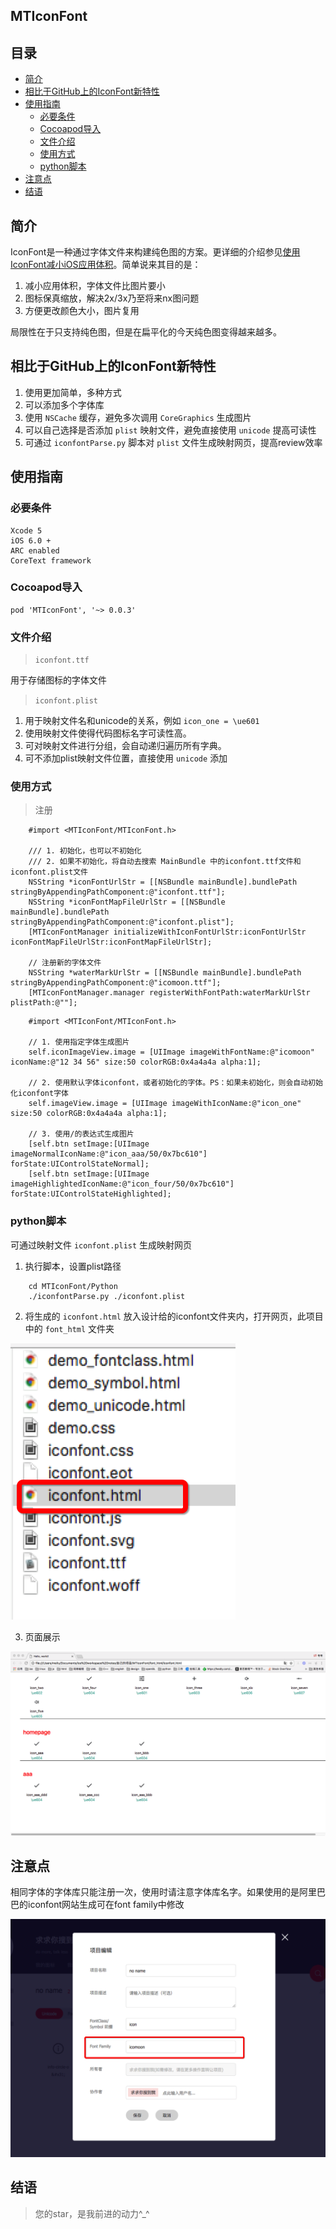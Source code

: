 MTIconFont
-------
## 目录
* [简介](#简介)
* [相比于GitHub上的IconFont新特性](#相比于GitHub上的IconFont新特性)
* [使用指南](#使用指南)
  * [必要条件](#必要条件)
  * [Cocoapod导入](#Cocoapod导入)
  * [文件介绍](#文件介绍)
  * [使用方式](#使用方式)
  * [python脚本](#python脚本)
* [注意点](#注意点)
* [结语](#结语)

## 简介

IconFont是一种通过字体文件来构建纯色图的方案。更详细的介绍参见[使用IconFont减小iOS应用体积](http://johnwong.github.io/mobile/2015/04/03/using-icon-font-in-ios.html)。简单说来其目的是：

1. 减小应用体积，字体文件比图片要小
1. 图标保真缩放，解决2x/3x乃至将来nx图问题
1. 方便更改颜色大小，图片复用

局限性在于只支持纯色图，但是在扁平化的今天纯色图变得越来越多。

## 相比于GitHub上的IconFont新特性
1. 使用更加简单，多种方式
2. 可以添加多个字体库
3. 使用 `NSCache` 缓存，避免多次调用 `CoreGraphics` 生成图片
4. 可以自己选择是否添加 `plist` 映射文件，避免直接使用 `unicode` 提高可读性
5. 可通过 `iconfontParse.py` 脚本对 `plist` 文件生成映射网页，提高review效率

## 使用指南

### 必要条件
	Xcode 5
	iOS 6.0 +
	ARC enabled
	CoreText framework

### Cocoapod导入
	pod 'MTIconFont', '~> 0.0.3'
	
### 文件介绍
> `iconfont.ttf`

用于存储图标的字体文件
	
> `iconfont.plist` 

1. 用于映射文件名和unicode的关系，例如 `icon_one = \ue601` 
2. 使用映射文件使得代码图标名字可读性高。
3. 可对映射文件进行分组，会自动递归遍历所有字典。
4. 可不添加plist映射文件位置，直接使用 `unicode` 添加

### 使用方式

> 注册

```objc
	#import <MTIconFont/MTIconFont.h>
	
	/// 1. 初始化，也可以不初始化
	/// 2. 如果不初始化，将自动去搜索 MainBundle 中的iconfont.ttf文件和iconfont.plist文件
    NSString *iconFontUrlStr = [[NSBundle mainBundle].bundlePath stringByAppendingPathComponent:@"iconfont.ttf"];
    NSString *iconFontMapFileUrlStr = [[NSBundle mainBundle].bundlePath stringByAppendingPathComponent:@"iconfont.plist"];
    [MTIconFontManager initializeWithIconFontUrlStr:iconFontUrlStr iconFontMapFileUrlStr:iconFontMapFileUrlStr];
    
    // 注册新的字体文件
    NSString *waterMarkUrlStr = [[NSBundle mainBundle].bundlePath stringByAppendingPathComponent:@"icomoon.ttf"];
    [MTIconFontManager.manager registerWithFontPath:waterMarkUrlStr plistPath:@""];
```

```objc
	#import <MTIconFont/MTIconFont.h>

	// 1. 使用指定字体生成图片
    self.iconImageView.image = [UIImage imageWithFontName:@"icomoon" iconName:@"12 34 56" size:50 colorRGB:0x4a4a4a alpha:1];
    
    // 2. 使用默认字体iconfont，或者初始化的字体。PS：如果未初始化，则会自动初始化iconfont字体
    self.imageView.image = [UIImage imageWithIconName:@"icon_one" size:50 colorRGB:0x4a4a4a alpha:1];
    
    // 3. 使用/的表达式生成图片
    [self.btn setImage:[UIImage imageNormalIconName:@"icon_aaa/50/0x7bc610"] forState:UIControlStateNormal];
    [self.btn setImage:[UIImage imageHighlightedIconName:@"icon_four/50/0x7bc610"] forState:UIControlStateHighlighted];
```

### python脚本
可通过映射文件 `iconfont.plist` 生成映射网页

1. 执行脚本，设置plist路径

```objc
	cd MTIconFont/Python
	./iconfontParse.py ./iconfont.plist
```

2. 将生成的 `iconfont.html` 放入设计给的iconfont文件夹内，打开网页，此项目中的 `font_html` 文件夹

![preview](./Docs/preview.png)

3. 页面展示

![preview](./Docs/preview2.png)
 
## 注意点
相同字体的字体库只能注册一次，使用时请注意字体库名字。如果使用的是阿里巴巴的iconfont网站生成可在font family中修改

![preview](./Docs/preview3.png)
## 结语
> 您的star，是我前进的动力^_^

